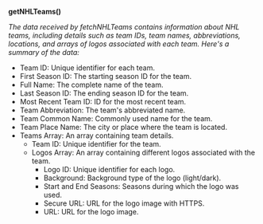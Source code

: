 **getNHLTeams()** 

*The data received by fetchNHLTeams contains information about NHL teams, including details such as team IDs, team names, abbreviations, locations, and arrays of logos associated with each team. Here's a summary of the data:*

- Team ID: Unique identifier for each team.
- First Season ID: The starting season ID for the team.
- Full Name: The complete name of the team.
- Last Season ID: The ending season ID for the team.
- Most Recent Team ID: ID for the most recent team.
- Team Abbreviation: The team's abbreviated name.
- Team Common Name: Commonly used name for the team.
- Team Place Name: The city or place where the team is located.
- Teams Array: An array containing team details.
    - Team ID: Unique identifier for the team.
    - Logos Array: An array containing different logos associated with the team.
        - Logo ID: Unique identifier for each logo.
        - Background: Background type of the logo (light/dark).
        - Start and End Seasons: Seasons during which the logo was used.
        - Secure URL: URL for the logo image with HTTPS.
        - URL: URL for the logo image.